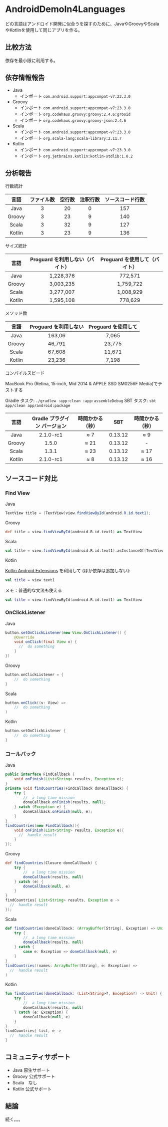 # AndroidDemoIn4Languages

どの言語はアンドロイド開発に似合うを探すのために、JavaやGroovyやScala やKotlinを使用して同じアプリを作る。

## 比較方法

依存を最小限に利用する。

## 依存情報報告

- Java
  - インポート `com.android.support:appcompat-v7:23.3.0`
- Groovy
  - インポート `com.android.support:appcompat-v7:23.3.0`
  - インポート `org.codehaus.groovy:groovy:2.4.6:grooid`
  - インポート `org.codehaus.groovy:groovy-json:2.4.6`
- Scala
  - インポート `com.android.support:appcompat-v7:23.3.0`
  - インポート `org.scala-lang:scala-library:2.11.7`
- Kotlin
  - インポート `com.android.support:appcompat-v7:23.3.0`
  - インポート `org.jetbrains.kotlin:kotlin-stdlib:1.0.2`

## 分析報告

行数統計

| 言語 | ファイル数 | 空行数 | 注釈行数 | ソースコード行数 |
|:--------:|:--------:|:--------:|:--------:|:--------:|
| Java       |  3     |  20    |  0    |  157    |
| Groovy       |  3    |  23     |  9     |  140     |
| Scala       |  3     |  32    |  9     |  127     |
| Kotlin       |  3    |  23    |  9     |  136    |

サイズ統計

| 言語 | Proguard を利用しない（バイト） | Proguard を使用して（バイト） |
|:--------:|:--------:|:--------:|
| Java       |  1,228,376      | 772,571
| Groovy       |  3,003,235      | 1,759,722
| Scala       |  3,277,007      | 1,008,929
| Kotlin       |   1,595,108     | 778,629

メソッド数

| 言語 | Proguard を利用しない | Proguard を使用して |
|:--------:|:--------:|:--------:|
| Java       |  163,06 | 7,065
| Groovy       |  46,791 | 23,775
| Scala       |  67,608 | 11,671
| Kotlin       |   23,236 |  7,198

コンパイルスピード

MacBook Pro (Retina, 15-inch, Mid 2014 & APPLE SSD SM0256F Media)でテストする

Gradle タスク: `./gradlew :app:clean :app:assembleDebug`
SBT タスク: `sbt app/clean app/android:package`

| 言語 | Gradle プラグイン バージョン | 時間かかる（秒） | SBT | 時間かかる（秒）
|:--------:|:--------:|:--------:|:--------:|:--------:|
| Java       |  2.1.0-rc1      | ≈ 7	| 0.13.12 | ≈ 9
| Groovy       |  1.5.0      | ≈ 21 | 0.13.12 | -
| Scala       |  1.3.1      | ≈ 23 | 0.13.12 | ≈ 17
| Kotlin       |   2.1.0-rc1      | ≈ 8 | 0.13.12 | ≈ 16


## ソースコード対比

### Find View

Java

```java
TextView title = (TextView)view.findViewById(android.R.id.text1);
```

Groovy

```groovy
def title = view.findViewById(android.R.id.text1) as TextView
```

Scala

```scala
val title = view.findViewById(android.R.id.text1).asInstanceOf[TextView]
```

Kotlin

[Kotlin Android Extensions](https://kotlinlang.org/docs/tutorials/android-plugin.html) を利用して (ほか依存は追加しない):

``` kotlin
val title = view.text1
```

メモ：普通的な文法も使える

```kotlin
val title = view.findViewById(android.R.id.text1) as TextView
```

### OnClickListener

Java

```java
button.setOnClickListener(new View.OnClickListener() {
    @Override
    void onClick(final View v) {
      //  do something
    }
})
```

Groovy

```groovy
button.onClickListener = {
    //  do something
}
```

Scala

```scala
button.onClick((v: View) =>
    //  do something
)
```

Kotlin

```kotlin
button.setOnClickListener {
    //  do something
}
```

### コールバック

Java

```java
public interface FindCallback {
    void onFinish(List<String> results, Exception e);
}
private void findCountries(FindCallback doneCallback) {
    try {
        //  a long time mission
        doneCallback.onFinish(results, null);
    } catch (Exception e) {
        doneCallback.onFinish(null, e);
    }
}
findCountries(new FindCallback(){
    void onFinish(List<String> results, Exception e){
      //  handle result
    }
});
```

Groovy

```groovy
def findCountries(Closure doneCallback) {
    try {
        //  a long time mission
        doneCallback(results, null)
    } catch (e) {
        doneCallback(null, e)
    }
}
findCountries{ List<String> results, Exception e ->
  //  handle result
});
```

Scala

```scala
def findCountries(doneCallback: (ArrayBuffer[String], Exception) => Unit):Unit = {
    try {
        //  a long time mission
        doneCallback(results, null)
    } catch {
        case e: Exception => doneCallback(null, e)
    }
}
findCountries((names: ArrayBuffer[String], e: Exception) =>
  //  handle result
)
```

Kotlin

```kotlin
fun findCountries(doneCallback: (List<String>?, Exception?) -> Unit) {
    try {
        //  a long time mission
        doneCallback(results, null)
    } catch (e: Exception) {
        doneCallback(null, e)
    }
}
findCountries{ list, e ->
  //  handle result
}
```

## コミュニティサポート

- Java 原生サポート
- Groovy 公式サポート
- Scala　なし
- Kotlin 公式サポート

## 結論

続く。。。
